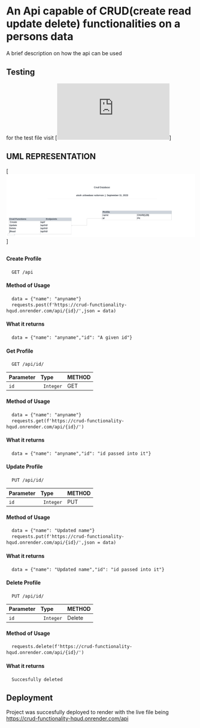 
# An Api capable of CRUD(create read update delete) functionalities on a persons data

A brief description on how the api can be used


## Testing


for the test file visit [![test.py](https://github.com/marveldo/Crud-Functionality/blob/main/test.py)] 


## UML REPRESENTATION

[![UML Diagram](https://github.com/marveldo/Crud-Functionality/blob/main/UML%20diagram%20for%20database.png)]

## 
#### Create Profile
```http
  GET /api
```

#### Method of Usage
```http
  data = {"name": "anyname"}
  requests.post(f'https://crud-functionality-hqud.onrender.com/api/{id}/',json = data)

```
#### What it returns
```http
  data = {"name": "anyname","id": "A given id"}
```
#### Get Profile

```http
  GET /api/id/
```

| Parameter | Type     | METHOD                      |
| :-------- | :------- | :-------------------------------- |
| `id`      | ` Integer` | GET |

#### Method of Usage
```http
  data = {"name": "anyname"}
  requests.get(f'https://crud-functionality-hqud.onrender.com/api/{id}/')

``` 
#### What it returns
```http
  data = {"name": "anyname","id": "id passed into it"}
```

#### Update Profile

```http
  PUT /api/id/
```

| Parameter | Type     | METHOD                      |
| :-------- | :------- | :-------------------------------- |
| `id`      | ` Integer` | PUT |

#### Method of Usage
```http
  data = {"name": "Updated name"}
  requests.put(f'https://crud-functionality-hqud.onrender.com/api/{id}/',json = data)

```
#### What it returns
```http
  data = {"name": "Updated name","id": "id passed into it"}

```
#### Delete Profile

```http
  PUT /api/id/
```

| Parameter | Type     | METHOD                      |
| :-------- | :------- | :-------------------------------- |
| `id`      | ` Integer` | Delete |

#### Method of Usage
```http
  requests.delete(f'https://crud-functionality-hqud.onrender.com/api/{id}/')

```
#### What it returns
```http
  Succesfully deleted
```

## Deployment

Project was succesfully deployed to render with 
the live file being https://crud-functionality-hqud.onrender.com/api



